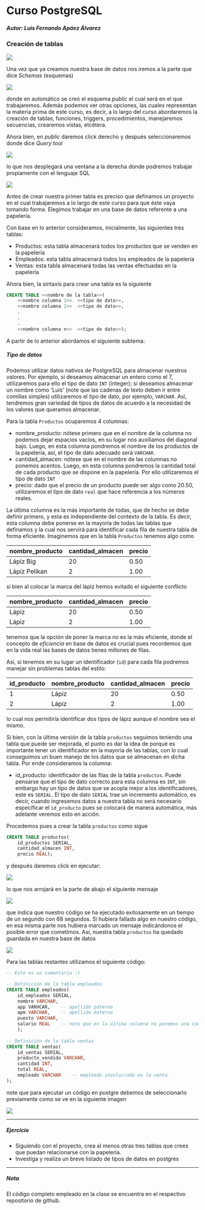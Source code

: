 # Curso PostgreSQL

##### Autor: Luis Fernando Apáez Álvarez



### Creación de tablas

![](Clase2/Captura1.PNG)

Una vez que ya creamos nuestra base de datos nos iremos a la parte que dice _Schemas_ (esquemas) 

![](Clase2/Captura2.PNG)

donde en automático se creó el esquema _public_ el cual será en el que trabajaremos. Además podemos ver otras opciones, las cuales representan la materia prima de este curso, es decir, a lo largo del curso abordaremos la creación de tablas, funciones, triggers, procedimientos, manejaremos secuencias, crearemos vistas, etcétera.

Ahora bien, en _public_ daremos click derecho y después seleccionaremos donde dice _Query tool_

![](\Clase2/Captura3.PNG)

lo que nos desplegará una ventana a la derecha donde podremos trabajar propiamente con el lenguaje SQL

![](Clase2/Captura4.PNG)

Antes de crear nuestra primer tabla es preciso que definamos un proyecto en el cual trabajaremos a lo largo de este curso para que éste vaya tomando forma. Elegimos trabajar en una base de datos referente a una papelería.

Con base en lo anterior consideramos, inicialmente, las siguientes tres tablas:

* Productos: esta tabla almacenará todos los productos que se venden en la papelería
* Empleados: esta tabla almacenará todos los empleados de la papelería
* Ventas: esta tabla almacenará todas las ventas efectuadas en la papelería

Ahora bien, la sintaxis para crear una tabla es la siguiente

```sql
CREATE TABLE <<nombre de la tabla>>(
	<<nombre columna 1>>  <<tipo de dato>>,
	<<nombre columna 2>>  <<tipo de dato>>,
	.
	.
	.
	<<nombre columna n>>  <<tipo de dato>>);
```

A partir de lo anterior abordamos el siguiente subtema:

##### Tipo de datos

Podemos utilizar datos nativos de PostgreSQL para almacenar nuestros valores. Por ejemplo, si deseamos almacenar un entero como el 7, utilizaremos para ello el tipo de dato ``INT`` (integer); si deseamos almacenar un nombre como 'Luis' (note que las cadenas de texto deben ir entre comillas simples) utilizaremos el tipo de dato, por ejemplo, ``VARCHAR``. Así, tendremos gran variedad de tipos de datos de acuerdo a la necesidad de los valores que queramos almacenar.

Para la tabla ``Productos`` ocuparemos 4 columnas:

* nombre_producto: nótese primero que en el nombre de la columna no podemos dejar espacios vacíos, en su lugar nos auxiliamos del diagonal bajo. Luego, en esta columna pondremos el nombre de los productos de la papelería, así, el tipo de dato adecuado será ``VARCHAR``.
* cantidad_almacen: nótese que en el nombre de las columnas no ponemos acentos. Luego, en esta columna pondremos la cantidad total de cada producto que se dispone en la papelería. Por ello utilizaremos el tipo de dato ``INT``
* precio: dado que el precio de un producto puede ser algo como 20.50, utilizaremos el tipo de dato ``real`` que hace referencia a los números reales.

La última columna es la más importante de todas, que de hecho se debe definir primero, y esta es independiente del contexto de la tabla. Es decir, esta columna debe ponerse en la mayoría de todas las tablas que definamos y la cual nos servirá para identificar cada fila de nuestra tabla de forma eficiente. Imaginemos que en la tabla ``Productos`` tenemos algo como

| nombre_producto | cantidad_almacen | precio |
| --------------- | ---------------- | ------ |
| Lápiz Big       | 20               | 0.50   |
| Lápiz Pelikan   | 2                | 1.00   |

si bien al colocar la marca del lápiz hemos evitado el siguiente conflicto

| nombre_producto | cantidad_almacen | precio |
| --------------- | ---------------- | ------ |
| Lápiz           | 20               | 0.50   |
| Lápiz           | 2                | 1.00   |

tenemos que la opción de poner la marca no es la más eficiente, donde el concepto de _eficiencia_ en base de datos es crucial pues recordemos que en la vida real las bases de datos tienes millones de filas.

Así, si tenemos en su lugar un identificador (``id``) para cada fila podremos manejar sin problemas tablas del estilo:

| id_producto | nombre_producto | cantidad_almacen | precio |
| ----------- | --------------- | ---------------- | ------ |
| 1           | Lápiz           | 20               | 0.50   |
| 2           | Lápiz           | 2                | 1.00   |

lo cual nos permitiría identificar dos tipos de lápiz aunque el nombre sea el mismo.

Si bien, con la última versión de la tabla ``productos`` seguimos teniendo una tabla que puede ser mejorada, el punto es dar la idea de porqué es importante tener un identificador en la mayoría de las tablas, con lo cual conseguimos un buen manejo de los datos que se almacenan en dicha tabla. Por ende consideramos la columna:

* id_producto: identificador de las filas de la tabla ``productos``. Puede pensarse que el tipo de dato correcto para esta columna es ``INT``, sin embargo hay un tipo de datos que se acopla mejor a los identificadores, este es ``SERIAL``. El tipo de dato ``SERIAL`` trae un incremento automático, es decir, cuando ingresemos datos a nuestra tabla no será necesario especificar el ``id_producto`` pues se colocará de manera automática, más adelante veremos esto en acción.

Procedemos pues a crear la tabla ``productos`` como sigue

```sql
CREATE TABLE productos(
	id_productos SERIAL,
	cantidad_almacen INT,
	precio REAL);
```

y después daremos click en ejecutar:

![](Clase2/Captura5.PNG)

lo que nos arrojará en la parte de abajo el siguiente mensaje

![](Clase2/Captura6.PNG)

que indica que nuestro código se ha ejecutado exitosamente en un tiempo de un segundo con 68 segundos. Si hubiera fallado algo en nuestro código, en esa misma parte nos hubiera marcado un mensaje indicándonos el posible error que cometimos. Así, nuestra tabla ``productos`` ha quedado guardada en nuestra base de datos

![](Clase2/Captura7.PNG)

Para las tablas restantes utilizamos el siguiente código:

```sql
-- Esto es un comentario :)

-- Definición de la tabla empleados
CREATE TABLE empleados(
	id_empleados SERIAL,
	nombre VARCHAR,
	app VARHCAR,	-- apellido paterno
	apm VARCHAR,	-- apellido materno
	puesto VARCHAR,
	salario REAL	-- note que en la última columna no ponemos una coma al final
	);
	
-- Definición de la tabla ventas
CREATE TABLE ventas(
	id_ventas SERIAL,
    producto_vendido VARCHAR,
    cantidad INT,
    total REAL,
    empleado VARCHAR	-- empleado involucrado en la venta
);
```

note que para ejecutar un código en postgre debemos de seleccionarlo previamente como se ve en la siguiente imagen

![](Clase2/Captura8.PNG)



---

##### Ejercicio

* Siguiendo con el proyecto, crea al menos otras tres tablas que crees que puedan relacionarse con la papelería.
* Investiga y realiza un breve listado de tipos de datos en postgres

---

##### Nota

El código completo empleado en la clase se encuentra en el respectivo repositorio de github.
